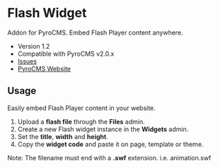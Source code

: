 # Flash Widget
  
Addon for PyroCMS. Embed Flash Player content anywhere. 

* Version 1.2
* Compatible with PyroCMS v2.0.x
* [Issues](https://github.com/obrignoni/flash/issues)
* [PyroCMS Website](http://pyrocms.com/)

## Usage
  
Easily embed Flash Player content in your website.

1. Upload a **flash file** through the **Files** admin.
2. Create a new Flash widget instance in the **Widgets** admin.
3. Set the **title**, **width** and **height**.
4. Copy the **widget code** and paste it on page, template or theme.


Note: The filename must end with a **.swf** extension. i.e. animation.swf